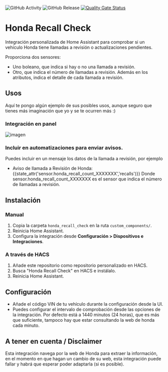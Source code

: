 ![GitHub Activity](https://img.shields.io/github/commit-activity/m/danieldiazi/honda_recall_check?label=commits)
![GitHub Release](https://img.shields.io/github/v/release/danieldiazi/honda_recall_check)
[![Quality Gate Status](https://sonarcloud.io/api/project_badges/measure?project=Danieldiazi_honda_recall_checka&metric=alert_status)](https://sonarcloud.io/summary/new_code?id=Danieldiazi_honda_recall_check)

# Honda Recall Check

Integración personalizada de Home Assistant para comprobar si un vehículo Honda tiene llamadas a revisión o actualizaciones pendientes.

Proporciona dos sensores:

- Uno boleano, que indica si hay o no una llamada a revisión.
- Otro, que indica el número de llamadas a revisión. Además en los atributos, indica el detalle de cada llamada a revisión.

## Usos
Aquí te pongo algún ejemplo de sus posibles usos, aunque seguro que tienes más imaginación que yo y se te ocurren más :)
### Integración en panel

![imagen](https://github.com/user-attachments/assets/395d21e0-43cb-499b-a30c-929b438bcc3a)


### Incluir en automatizaciones para enviar avisos.
 Puedes incluir en un mensaje los datos de la llamada a revisión, por ejemplo
   - Aviso de llamada a Revisión de Honda: {{state_attr('sensor.honda_recall_count_XXXXXXX','recalls')}}
 Donde sensor.honda_recall_count_XXXXXXX es el sensor que indica el número de llamadas a revisión.
   
## Instalación

### Manual
1. Copia la carpeta `honda_recall_check` en la ruta `custom_components/`.
2. Reinicia Home Assistant.
3. Configura la integración desde **Configuración > Dispositivos e Integraciones**.

### A través de HACS
1. Añade este repositorio como repositorio personalizado en HACS.
2. Busca "Honda Recall Check" en HACS e instálalo.
3. Reinicia Home Assistant.

## Configuración

- Añade el código VIN de tu vehículo durante la configuración desde la UI.
- Puedes configurar el intervalo de comprobación desde las opciones de la integración. Por defecto está a 1440 minutos (24 horas), que es más que suficiente, tampoco hay que estar consultando la web de honda cada minuto.

## A tener en cuenta / Disclaimer
Esta integración navega por la web de Honda para extraer la información, en el momento en que hagan un cambio de su web, esta integración puede fallar y habrá que esperar poder adaptarla (si es posible).
